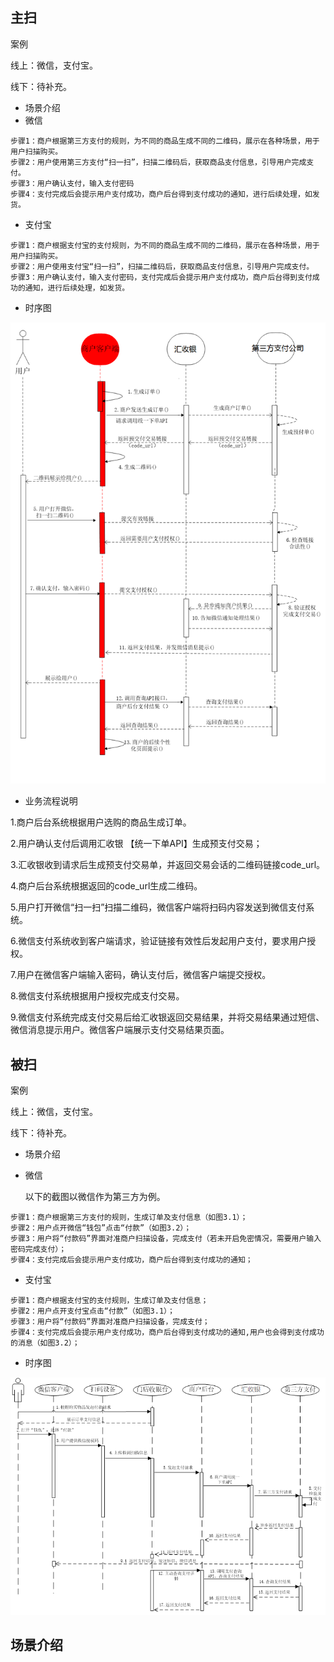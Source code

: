 ## 主扫

案例

线上：微信，支付宝。

线下：待补充。

- 场景介绍
 - 微信
 ```text
步骤1：商户根据第三方支付的规则，为不同的商品生成不同的二维码，展示在各种场景，用于用户扫描购买。
步骤2：用户使用第三方支付“扫一扫”，扫描二维码后，获取商品支付信息，引导用户完成支付。
步骤3：用户确认支付，输入支付密码
步骤4：支付完成后会提示用户支付成功，商户后台得到支付成功的通知，进行后续处理，如发货。
```
 - 支付宝
 ```text
步骤1：商户根据支付宝的支付规则，为不同的商品生成不同的二维码，展示在各种场景，用于用户扫描购买。
步骤2：用户使用支付宝“扫一扫”，扫描二维码后，获取商品支付信息，引导用户完成支付。
步骤3：用户确认支付，输入支付密码，支付完成后会提示用户支付成功，商户后台得到支付成功的通知，进行后续处理，如发货。
 ```

  - 时序图
  <img src="images/zszflct.png" alt="" style="width: 900px"  />


  - 业务流程说明

1.商户后台系统根据用户选购的商品生成订单。

2.用户确认支付后调用汇收银 【统一下单API】生成预支付交易；

3.汇收银收到请求后生成预支付交易单，并返回交易会话的二维码链接code_url。

4.商户后台系统根据返回的code_url生成二维码。

5.用户打开微信“扫一扫”扫描二维码，微信客户端将扫码内容发送到微信支付系统。

6.微信支付系统收到客户端请求，验证链接有效性后发起用户支付，要求用户授权。

7.用户在微信客户端输入密码，确认支付后，微信客户端提交授权。

8.微信支付系统根据用户授权完成支付交易。

9.微信支付系统完成支付交易后给汇收银返回交易结果，并将交易结果通过短信、微信消息提示用户。微信客户端展示支付交易结果页面。


## 被扫

案例

线上：微信，支付宝。

线下：待补充。

- 场景介绍
 - 微信

   以下的截图以微信作为第三方为例。
 ```text
步骤1：商户根据第三方支付的规则，生成订单及支付信息（如图3.1）；
步骤2：用户点开微信“钱包”点击“付款”（如图3.2）；
步骤3：用户将“付款码”界面对准商户扫描设备，完成支付（若未开启免密情况，需要用户输入密码完成支付）；
步骤4：支付完成后会提示用户支付成功，商户后台得到支付成功的通知；
```
 - 支付宝
 ```text
步骤1：商户根据支付宝的支付规则，生成订单及支付信息；
步骤2：用户点开支付宝点击“付款”（如图3.1）；
步骤3：用户将“付款码”界面对准商户扫描设备，完成支付；
步骤4：支付完成后会提示用户支付成功，商户后台得到支付成功的通知,用户也会得到支付成功的消息（如图3.2）；
 ```

 - 时序图
 <img src="images/bszflct.png" alt="" style="width: 900px"  />


 ## 场景介绍